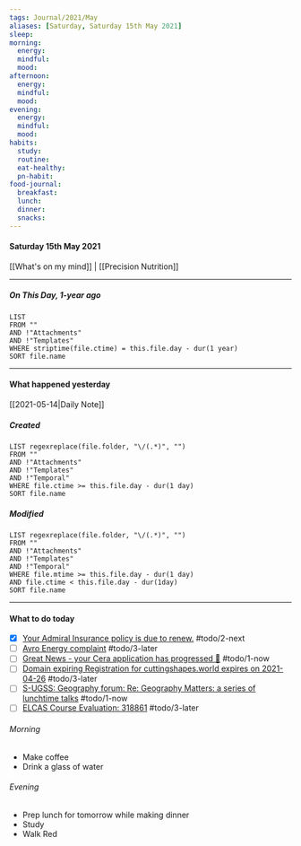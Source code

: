 ```yaml
---
tags: Journal/2021/May
aliases: [Saturday, Saturday 15th May 2021]
sleep: 
morning:
  energy: 
  mindful: 
  mood: 
afternoon:
  energy:
  mindful:
  mood:
evening:
  energy:
  mindful:
  mood:
habits:
  study:
  routine: 
  eat-healthy:
  pn-habit: 
food-journal:
  breakfast: 
  lunch: 
  dinner: 
  snacks:
---
```

#### Saturday 15th May 2021


[[What's on my mind]] | [[Precision Nutrition]]

--- 
##### On This Day, 1-year ago

```dataview
LIST
FROM ""
AND !"Attachments"
AND !"Templates"
WHERE striptime(file.ctime) = this.file.day - dur(1 year)
SORT file.name
```

---
#### What happened yesterday


[[2021-05-14|Daily Note]]

##### Created

```dataview
LIST regexreplace(file.folder, "\/(.*)", "")
FROM ""
AND !"Attachments"
AND !"Templates"
AND !"Temporal"
WHERE file.ctime >= this.file.day - dur(1 day)
SORT file.name
```

##### Modified

```dataview
LIST regexreplace(file.folder, "\/(.*)", "")
FROM ""
AND !"Attachments"
AND !"Templates"
AND !"Temporal"
WHERE file.mtime >= this.file.day - dur(1 day)
AND file.ctime < this.file.day - dur(1day)
SORT file.name
```

---

#### What to do today

- [x] [Your Admiral Insurance policy is due to renew.](message://%3cNM6026BF2120526224Ceui_rt_prod2@support.admiral.com%3e) #todo/2-next 
- [ ] [Avro Energy complaint](https://app.sparkmailapp.com/web-share/1Lj36cdcyukZngegOHSCl66864Dr5Z_CHoDsNepj) #todo/3-later 
- [ ] [Great News - your Cera application has progressed 🎉](message:%3Cfm-11509-20210513090830513b45ab23e9efb639-yalPiI@e.message.teamtailor.com%3E) #todo/1-now 
- [ ] [Domain expiring Registration for cuttingshapes.world expires on 2021-04-26](messag://%3c010001782a51f806-fbd338ca-62cf-42ac-8746-f2ea9c08389e-000000@email.amazonses.com%3e) #todo/3-later 
- [ ] [S-UGSS: Geography forum: Re: Geography Matters: a series of lunchtime talks](message://%3c6041f6932fcfe5.17519651@learn2.open.ac.uk%3e) #todo/1-now 
- [ ] [ELCAS Course Evaluation: 318861](message://%3c609dbed9.1c69fb81.bc21d.2f08SMTPIN_ADDED_MISSING@mx.google.com%3e) #todo/3-later 

###### Morning
- Make coffee
- Drink a glass of water

###### Evening
- Prep lunch for tomorrow while making dinner
- Study
- Walk Red




